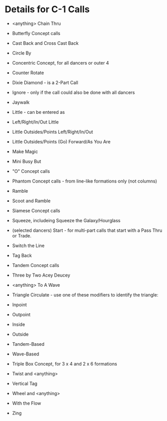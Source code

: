 

# Details for C-1 Calls

- \<anything> Chain Thru
- Butterfly Concept calls
- Cast Back and Cross Cast Back
- Circle By
- Concentric Concept, for all dancers or outer 4
- Counter Rotate
- Dixie Diamond - is a 2-Part Call
- Ignore - only if the call could also be done with all dancers
- Jaywalk
- Little - can be entered as
- Left/Right/In/Out Little
- Little Outsides/Points Left/Right/In/Out
- Little Outsides/Points (Go) Forward/As You Are

- Make Magic
- Mini Busy But <anything>
- "O" Concept calls
- Phantom Concept calls - from line-like formations only (not columns)
- Ramble
- Scoot and Ramble
- Siamese Concept calls
- Squeeze, includeing Squeeze the Galaxy/Hourglass
- (selected dancers) Start - for multi-part calls that start with a Pass Thru or Trade.
- Switch the Line
- Tag Back
- Tandem Concept calls
- Three by Two Acey Deucey
- \<anything> To A Wave
- Triangle Circulate - use one of these modifiers to identify the triangle:
- Inpoint
- Outpoint
- Inside
- Outside
- Tandem-Based
- Wave-Based

- Triple Box Concept, for 3 x 4 and 2 x 6 formations
- Twist and \<anything>
- Vertical Tag
- Wheel and \<anything>
- With the Flow
- Zing


